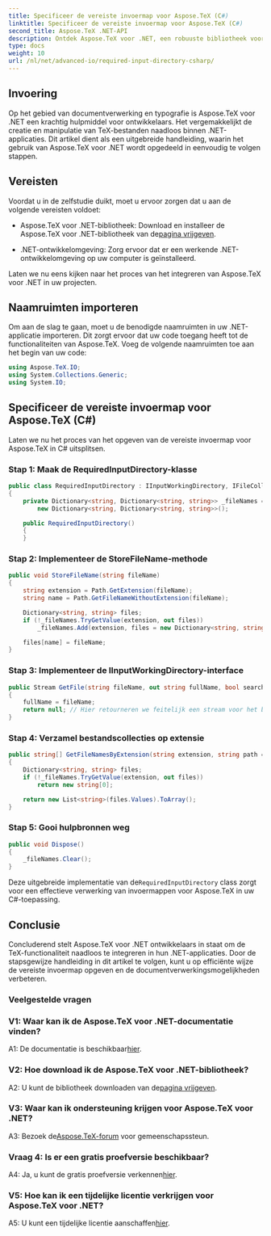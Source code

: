 ```yaml
---
title: Specificeer de vereiste invoermap voor Aspose.TeX (C#)
linktitle: Specificeer de vereiste invoermap voor Aspose.TeX (C#)
second_title: Aspose.TeX .NET-API
description: Ontdek Aspose.TeX voor .NET, een robuuste bibliotheek voor naadloze TeX-integratie. Volg onze stapsgewijze handleiding.
type: docs
weight: 10
url: /nl/net/advanced-io/required-input-directory-csharp/
---
```

## Invoering

Op het gebied van documentverwerking en typografie is Aspose.TeX voor .NET een krachtig hulpmiddel voor ontwikkelaars. Het vergemakkelijkt de creatie en manipulatie van TeX-bestanden naadloos binnen .NET-applicaties. Dit artikel dient als een uitgebreide handleiding, waarin het gebruik van Aspose.TeX voor .NET wordt opgedeeld in eenvoudig te volgen stappen.

## Vereisten

Voordat u in de zelfstudie duikt, moet u ervoor zorgen dat u aan de volgende vereisten voldoet:

-  Aspose.TeX voor .NET-bibliotheek: Download en installeer de Aspose.TeX voor .NET-bibliotheek van de[pagina vrijgeven](https://releases.aspose.com/tex/net/).

- .NET-ontwikkelomgeving: Zorg ervoor dat er een werkende .NET-ontwikkelomgeving op uw computer is geïnstalleerd.

Laten we nu eens kijken naar het proces van het integreren van Aspose.TeX voor .NET in uw projecten.

## Naamruimten importeren

Om aan de slag te gaan, moet u de benodigde naamruimten in uw .NET-applicatie importeren. Dit zorgt ervoor dat uw code toegang heeft tot de functionaliteiten van Aspose.TeX. Voeg de volgende naamruimten toe aan het begin van uw code:

```csharp
using Aspose.TeX.IO;
using System.Collections.Generic;
using System.IO;
```

## Specificeer de vereiste invoermap voor Aspose.TeX (C#)

Laten we nu het proces van het opgeven van de vereiste invoermap voor Aspose.TeX in C# uitsplitsen.

### Stap 1: Maak de RequiredInputDirectory-klasse

```csharp
public class RequiredInputDirectory : IInputWorkingDirectory, IFileCollector
{
    private Dictionary<string, Dictionary<string, string>> _fileNames =
        new Dictionary<string, Dictionary<string, string>>();

    public RequiredInputDirectory()
    {
    }
```

### Stap 2: Implementeer de StoreFileName-methode

```csharp
public void StoreFileName(string fileName)
{
    string extension = Path.GetExtension(fileName);
    string name = Path.GetFileNameWithoutExtension(fileName);

    Dictionary<string, string> files;
    if (!_fileNames.TryGetValue(extension, out files))
        _fileNames.Add(extension, files = new Dictionary<string, string>());

    files[name] = fileName;
}
```

### Stap 3: Implementeer de IInputWorkingDirectory-interface

```csharp
public Stream GetFile(string fileName, out string fullName, bool searchSubdirectories = false)
{
    fullName = fileName;
    return null; // Hier retourneren we feitelijk een stream voor het bestand dat op naam is aangevraagd.
}
```

### Stap 4: Verzamel bestandscollecties op extensie

```csharp
public string[] GetFileNamesByExtension(string extension, string path = null)
{
    Dictionary<string, string> files;
    if (!_fileNames.TryGetValue(extension, out files))
        return new string[0];

    return new List<string>(files.Values).ToArray();
}
```

### Stap 5: Gooi hulpbronnen weg

```csharp
public void Dispose()
{
    _fileNames.Clear();
}
```

 Deze uitgebreide implementatie van de`RequiredInputDirectory` class zorgt voor een effectieve verwerking van invoermappen voor Aspose.TeX in uw C#-toepassing.

## Conclusie

Concluderend stelt Aspose.TeX voor .NET ontwikkelaars in staat om de TeX-functionaliteit naadloos te integreren in hun .NET-applicaties. Door de stapsgewijze handleiding in dit artikel te volgen, kunt u op efficiënte wijze de vereiste invoermap opgeven en de documentverwerkingsmogelijkheden verbeteren.

### Veelgestelde vragen

### V1: Waar kan ik de Aspose.TeX voor .NET-documentatie vinden?

 A1: De documentatie is beschikbaar[hier](https://reference.aspose.com/tex/net/).

### V2: Hoe download ik de Aspose.TeX voor .NET-bibliotheek?

 A2: U kunt de bibliotheek downloaden van de[pagina vrijgeven](https://releases.aspose.com/tex/net/).

### V3: Waar kan ik ondersteuning krijgen voor Aspose.TeX voor .NET?

 A3: Bezoek de[Aspose.TeX-forum](https://forum.aspose.com/c/tex/47) voor gemeenschapssteun.

### Vraag 4: Is er een gratis proefversie beschikbaar?

A4: Ja, u kunt de gratis proefversie verkennen[hier](https://releases.aspose.com/).

### V5: Hoe kan ik een tijdelijke licentie verkrijgen voor Aspose.TeX voor .NET?

 A5: U kunt een tijdelijke licentie aanschaffen[hier](https://purchase.aspose.com/temporary-license/).